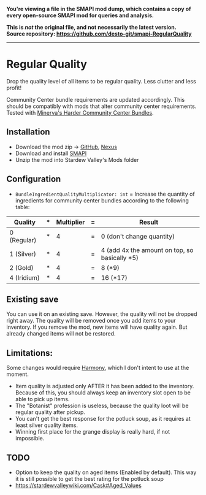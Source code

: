 **You're viewing a file in the SMAPI mod dump, which contains a copy of every open-source SMAPI mod
for queries and analysis.**

**This is _not_ the original file, and not necessarily the latest version.**  
**Source repository: https://github.com/desto-git/smapi-RegularQuality**

----

# Regular Quality

Drop the quality level of all items to be regular quality. Less clutter and less profit!

Community Center bundle requirements are updated accordingly.
This should be compatibly with mods that alter community center requirements.
Tested with [Minerva's Harder Community Center Bundles](https://www.moddrop.com/stardew-valley/mods/580704).

## Installation

- Download the mod zip ->
	[GitHub](https://github.com/desto-git/sdv-mods/releases),
	[Nexus](https://www.nexusmods.com/stardewvalley/mods/5090/)
- Download and install [SMAPI](https://smapi.io/)
- Unzip the mod into Stardew Valley's Mods folder

## Configuration

- `BundleIngredientQualityMultiplicator: int` = Increase the quantity of ingredients for community center bundles according to the following table:

Quality     | * | Multiplier | = | Result
----------- | - | ---------- | - | ------
0 (Regular) | * | 4          | = | 0 (don't change quantity)
1 (Silver)  | * | 4          | = | 4 (add 4x the amount on top, so basically *5)
2 (Gold)    | * | 4          | = | 8 (*9)
4 (Iridium) | * | 4          | = | 16 (*17)

## Existing save

You can use it on an existing save. However, the quality will not be dropped right away.
The quality will be removed once you add items to your inventory.
If you remove the mod, new items will have quality again. But already changed items will not be restored.

## Limitations:

Some changes would require [Harmony](https://stardewvalleywiki.com/Modding:Modder_Guide/APIs/Harmony),
which I don't intent to use at the moment.

- Item quality is adjusted only AFTER it has been added to the inventory.
	Because of this, you should always keep an inventory slot open to be able to pick up items.
- The "Botanist" profession is useless, because the quality loot will be regular quality after pickup.
- You can't get the best response for the potluck soup, as it requires at least silver quality items.
- Winning first place for the grange display is really hard, if not impossible.

## TODO
- Option to keep the quality on aged items (Enabled by default).
	This way it is still possible to get the best rating for the potluck soup
- https://stardewvalleywiki.com/Cask#Aged_Values
